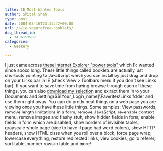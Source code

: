 ```yaml
---
title: IE Most Wanted Tools
author: Shital Shah
type: post
date: 2004-03-16T23:32:47+00:00
url: /p/ie-sqaurefree-booklets/
dsq_thread_id:
  - 3436152567
categories:
  - Geekery

---
```

I just came across [these Internet Explorer "power tools"][1] which I'd wanted since soooo long. These little things called booklets are actually just shortcuts pointing to JavaScript which you can install by just drag and drop on your Links bar in IE (check View > Toolbars menu if you don't see Links bar). If you want to save time from having browse through each of these things, you can also [download my selection][2] and extract them in to your Documents and Settings$$!Your\_Login\_name]\Favorites\Links folder and use them right away. You can do pretty neat things on a web page you are viewing once you have these little things. Some samples: View passwords, remove length limitations in a form, remove JavaScript, re-enable context menu, remove images and flashy stuff, show hidden fields in form, enable fields in form which are disabled, show borders of invisible tables, grayscale whole page (nice to have if page had weird colors), show HTTP headers, show HTML class when you roll over a block, force page wrap, lowercase everything, restore redirected links, view cookies, go to referer, sort table, number rows in table and more!

 [1]: http://www.squarefree.com/bookmarklets/
 [2]: https://github.com/sytelus/Bookmarks